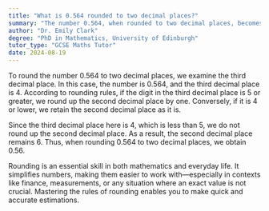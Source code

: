 ```yaml
---
title: "What is 0.564 rounded to two decimal places?"
summary: "The number 0.564, when rounded to two decimal places, becomes 0.56."
author: "Dr. Emily Clark"
degree: "PhD in Mathematics, University of Edinburgh"
tutor_type: "GCSE Maths Tutor"
date: 2024-08-19
---
```


To round the number $0.564$ to two decimal places, we examine the third decimal place. In this case, the number is $0.564$, and the third decimal place is $4$. According to rounding rules, if the digit in the third decimal place is $5$ or greater, we round up the second decimal place by one. Conversely, if it is $4$ or lower, we retain the second decimal place as it is.

Since the third decimal place here is $4$, which is less than $5$, we do not round up the second decimal place. As a result, the second decimal place remains $6$. Thus, when rounding $0.564$ to two decimal places, we obtain $0.56$.

Rounding is an essential skill in both mathematics and everyday life. It simplifies numbers, making them easier to work with—especially in contexts like finance, measurements, or any situation where an exact value is not crucial. Mastering the rules of rounding enables you to make quick and accurate estimations.
    